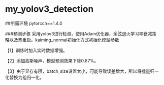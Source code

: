 # my_yolov3_detection

##所需环境
pytorcch==1.4.0

###预测步骤
采用yolov3进行检测，使用Adam优化器，余弦退火学习率衰减策略以及热重启。kaiming_normal初始化方式初始化模型参数

【1】训练时加入实时数据增强。

【2】添加高斯噪声，模型预测效果下降0.87%。

【3】由于显存有限，batch_size设置太小，可能导致误差增大，所以将批量归一化替换为组归一化。

